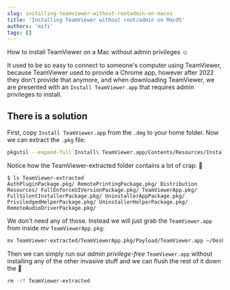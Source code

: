 ```yaml
---
slug: installing-teamviewer-without-rootadmin-on-macos
title: 'Installing TeamViewer without root/admin on MacOS'
authors: 'mifi'
tags: []
---
```


How to install TeamViewer on a Mac without admin privileges ☺️

<!--truncate-->

It used to be so easy to connect to someone's computer using TeamViewer, because TeamViewer used to provide a Chrome app, however after 2022 they don't provide that anymore, and when downloading TeamViewer, we are presented with an `Install TeamViewer.app` that requires admin privileges to install.

## There is a solution

First, copy `Install TeamViewer.app` from the `.dmg` to your home folder. Now we can extract the `.pkg` file:

```bash
pkgutil --expand-full Install\ TeamViewer.app/Contents/Resources/Install\ TeamViewer.pkg TeamViewer-extracted/
```

Notice how the TeamViewer-extracted folder contains a lot of crap: 💩

```
$ ls TeamViewer-extracted
AuthPluginPackage.pkg/ RemotePrintingPackage.pkg/ Distribution Resources/ FullEnforceUIVersionPackage.pkg/ TeamViewerApp.pkg/ FullSilentInstallerPackage.pkg/ UninstallerAppPackage.pkg/ PriviledgedHelperPackage.pkg/ UninstallerHelperPackage.pkg/ RemoteAudioDriverPackage.pkg/
```

We don't need any of those. Instead we will just grab the `TeamViewer.app` from inside mv `TeamViewerApp.pkg`:
```bash
mv TeamViewer-extracted/TeamViewerApp.pkg/Payload/TeamViewer.app ~/Desktop/
```

Then we can simply run our *admin privilege-free* `TeamViewer.app` without installing any of the other invasive stuff and we can flush the rest of it down the 🚽

```bash
rm -rf TeamViewer-extracted 
```